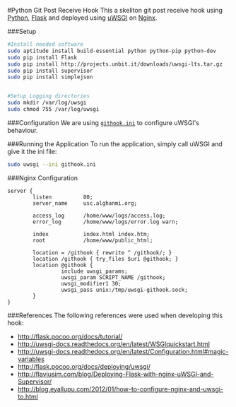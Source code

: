 #Python Git Post Receive Hook
This a skeliton git post receive hook using [Python](http://www.python.org/), [Flask](http://flask.pocoo.org/) and deployed using [uWSGI](http://projects.unbit.it/uwsgi/) on [Nginx](http://wiki.nginx.org/).


###Setup
```sh
#Install needed software
sudo aptitude install build-essential python python-pip python-dev
sudo pip install Flask
sudo pip install http://projects.unbit.it/downloads/uwsgi-lts.tar.gz
sudo pip install supervisor
sudo pip install simplejson


#Setup Logging directories
sudo mkdir /var/log/uwsgi
sudo chmod 755 /var/log/uwsgi
```

###Configuration
We are using [`githook.ini`](githook.ini) to configure uWSGI's behaviour.

###Running the Application
To run the application, simply call uWSGI and give it the ini file:
```sh
sudo uwsgi --ini githook.ini
```

###Nginx Configuration
```nginx
server {
        listen          80;
        server_name     usc.alghanmi.org;

        access_log      /home/www/logs/access.log;
        error_log       /home/www/logs/error.log warn;

        index           index.html index.htm;
        root            /home/www/public_html;

        location = /githook { rewrite ^ /githook/; }
        location /githook { try_files $uri @githook; }
        location @githook {
                 include uwsgi_params;
                 uwsgi_param SCRIPT_NAME /githook;
                 uwsgi_modifier1 30;
                 uwsgi_pass unix:/tmp/uwsgi-githook.sock;
        }
}
```

###References
The following references were used when developing this hook:
  + http://flask.pocoo.org/docs/tutorial/
  + http://uwsgi-docs.readthedocs.org/en/latest/WSGIquickstart.html
  + http://uwsgi-docs.readthedocs.org/en/latest/Configuration.html#magic-variables
  + http://flask.pocoo.org/docs/deploying/uwsgi/
  + http://flaviusim.com/blog/Deploying-Flask-with-nginx-uWSGI-and-Supervisor/
  + http://blog.eyallupu.com/2012/01/how-to-configure-nginx-and-uwsgi-to.html
